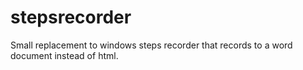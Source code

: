 # stepsrecorder
Small replacement to windows steps recorder that records to a word document instead of html.
